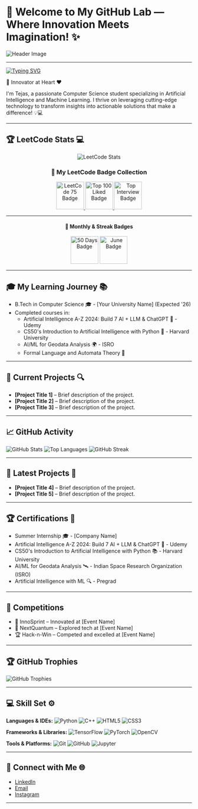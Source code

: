 # 🌟 Welcome to My GitHub Lab — Where Innovation Meets Imagination! ✨

![Header Image](https://raw.githubusercontent.com/halfrost/halfrost/master/icons/header_1.png)

---

[![Typing SVG](https://readme-typing-svg.demolab.com?font=Fira+Code&duration=4500&pause=900&width=435&lines=Hi+there!+%E2%9C%A8+I+am+Tejas+%E2%9C%A8;Welcome+to+my+profile!+%F0%9F%92%BB;Always+learning+new+things+%F0%9F%8F%86)](https://git.io/typing-svg)

🚀 Innovator at Heart ❤️

I'm Tejas, a passionate Computer Science student specializing in Artificial Intelligence and Machine Learning. I thrive on leveraging cutting-edge technology to transform insights into actionable solutions that make a difference! 💡💻

---

## 🏆 LeetCode Stats 💻

<p align="center">
  <img src="https://leetcard.jacoblin.cool/CS23B039?theme=dark" alt="LeetCode Stats">
</p>
<h3 align="center">🏅 My LeetCode Badge Collection</h3>

<p align="center">
  <!-- LeetCode 75 -->
  <a href="https://leetcode.com/CS23B039/" title="LeetCode 75">
    <img src="https://assets.leetcode.com/static_assets/others/LeetCode_75.gif" width="75" height="75" alt="LeetCode 75 Badge"/>
  </a>

  <!-- Top 100 Liked Questions -->
  <a href="https://leetcode.com/CS23B039/" title="Top 100 Liked Questions">
    <img src="https://assets.leetcode.com/static_assets/others/Top_100_Liked.gif" width="75" height="75" alt="Top 100 Liked Badge"/>
  </a>

  <!-- Top Interview Questions -->
  <a href="https://leetcode.com/CS23B039/" title="Top Interview Questions">
    <img src="https://assets.leetcode.com/static_assets/others/Top_Interview.gif" width="75" height="75" alt="Top Interview Badge"/>
  </a>
</p>

---

<h4 align="center">📆 Monthly & Streak Badges</h4>

<p align="center">
  <!-- 50 Days Badge – Use a generic placeholder icon -->
  <img src="https://leetcode.com/static/images/LeetCode_logo_rvs.png" width="75" height="75" alt="50 Days Badge" title="50 Days Badge Earned on 2025-05-21"/>

  <!-- June Badge -->
  <img src="https://leetcode.com/static/images/LeetCode_logo_rvs.png" width="75" height="75" alt="June Badge" title="June Badge Earned on 2025-06-01"/>
</p>

---

## 🎓 My Learning Journey 📚

- B.Tech in Computer Science 🎓 - [Your University Name] (Expected '26)
- Completed courses in:
  - Artificial Intelligence A-Z 2024: Build 7 AI + LLM & ChatGPT 🧠 - Udemy
  - CS50's Introduction to Artificial Intelligence with Python 🍏 - Harvard University
  - AI/ML for Geodata Analysis 🌍 - ISRO
  - Formal Language and Automata Theory 📖

---

## 👷 Current Projects 🔍

- **[Project Title 1]** – Brief description of the project.
- **[Project Title 2]** – Brief description of the project.
- **[Project Title 3]** – Brief description of the project.

---

## 📈 GitHub Activity

![GitHub Stats](https://github-readme-stats.vercel.app/api?username=GreatTejas&show_icons=true&theme=radical)
![Top Languages](https://github-readme-stats.vercel.app/api/top-langs/?username=GreatTejas&layout=compact&theme=radical)
![GitHub Streak](https://github-readme-streak-stats.herokuapp.com/?user=GreatTejas&theme=radical)

---

## 🌱 Latest Projects 🚀

- **[Project Title 4]** – Brief description of the project.
- **[Project Title 5]** – Brief description of the project.

---

## 🏆 Certifications 📜

- Summer Internship 🎓 - [Company Name]
- Artificial Intelligence A-Z 2024: Build 7 AI + LLM & ChatGPT 🥇 - Udemy
- CS50's Introduction to Artificial Intelligence with Python 📚 - Harvard University
- AI/ML for Geodata Analysis 🛰 - Indian Space Research Organization (ISRO)
- Artificial Intelligence with ML 🔍 - Pregrad

---

## 🎉 Competitions

- 🌟 InnoSprint – Innovated at [Event Name]
- 🚀 NextQuantum – Explored tech at [Event Name]
- 🏆 Hack-n-Win – Competed and excelled at [Event Name]

---

## 🏆 GitHub Trophies

![GitHub Trophies](https://github-profile-trophy.vercel.app/?username=GreatTejas&theme=radical&no-frame=false&no-bg=true&margin-w=4)

---

## 💻 Skill Set ⚙️

**Languages & IDEs:**
![Python](https://img.shields.io/badge/Python-3776AB?style=flat&logo=python&logoColor=white)
![C++](https://img.shields.io/badge/C++-00599C?style=flat&logo=cplusplus)
![HTML5](https://img.shields.io/badge/HTML5-E34F26?style=flat&logo=html5&logoColor=white)
![CSS3](https://img.shields.io/badge/CSS3-1572B6?style=flat&logo=css3&logoColor=white)

**Frameworks & Libraries:**
![TensorFlow](https://img.shields.io/badge/TensorFlow-FF6F00?style=flat&logo=tensorflow)
![PyTorch](https://img.shields.io/badge/PyTorch-EE4C2C?style=flat&logo=pytorch)
![OpenCV](https://img.shields.io/badge/OpenCV-5C3EE8?style=flat&logo=opencv)

**Tools & Platforms:**
![Git](https://img.shields.io/badge/Git-F05032?style=flat&logo=git)
![GitHub](https://img.shields.io/badge/GitHub-181717?style=flat&logo=github)
![Jupyter](https://img.shields.io/badge/Jupyter-FA743E?style=flat&logo=jupyter)

---

## 🤝 Connect with Me 🌐

- [LinkedIn](https://www.linkedin.com/in/your-linkedin-profile/)
- [Email](mailto:your-email@example.com)
- [Instagram](https://www.instagram.com/your-instagram-profile/)

---

